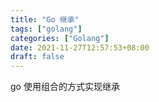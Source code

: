 ```yaml
---
title: "Go 继承"
tags: ["golang"]
categories: ["Golang"]
date: 2021-11-27T12:57:53+08:00
draft: false
---
```


go 使用组合的方式实现继承